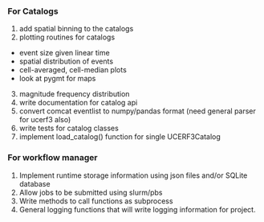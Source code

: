 ### For Catalogs
1. add spatial binning to the catalogs
2. plotting routines for catalogs
 * event size given linear time
 * spatial distribution of events
 * cell-averaged, cell-median plots
 * look at pygmt for maps
3. magnitude frequency distribution
4. write documentation for catalog api
5. convert comcat eventlist to numpy/pandas format (need general parser for ucerf3 also)
6. write tests for catalog classes
7. implement load_catalog() function for single UCERF3Catalog

### For workflow manager
1. Implement runtime storage information using json files and/or SQLite database
2. Allow jobs to be submitted using slurm/pbs
3. Write methods to call functions as subprocess
4. General logging functions that will write logging information for project.
